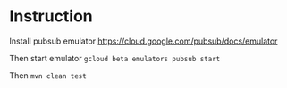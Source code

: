 # Instruction
Install pubsub emulator
https://cloud.google.com/pubsub/docs/emulator

Then start emulator
`gcloud beta emulators pubsub start` 

Then
`mvn clean test`
